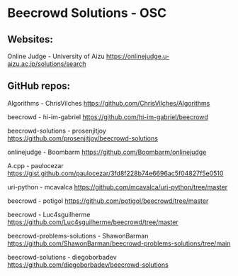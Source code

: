 # Beecrowd Solutions - OSC

## Websites:

Online Judge - University of Aizu
https://onlinejudge.u-aizu.ac.jp/solutions/search


## GitHub repos:

Algorithms - ChrisVilches
https://github.com/ChrisVilches/Algorithms

beecrowd - hi-im-gabriel
https://github.com/hi-im-gabriel/beecrowd

beecrowd-solutions - prosenjitjoy
https://github.com/prosenjitjoy/beecrowd-solutions

onlinejudge - Boombarm
https://github.com/Boombarm/onlinejudge

A.cpp - paulocezar
https://gist.github.com/paulocezar/3fd8f228b74e6696ac5f04827f5e0510

uri-python - mcavalca
https://github.com/mcavalca/uri-python/tree/master

beecrowd - potigol
https://github.com/potigol/beecrowd/tree/master

beecrowd - Luc4sguilherme
https://github.com/Luc4sguilherme/beecrowd/tree/master

beecrowd-problems-solutions - ShawonBarman
https://github.com/ShawonBarman/beecrowd-problems-solutions/tree/main

beecrowd-solutions - diegoborbadev
https://github.com/diegoborbadev/beecrowd-solutions
